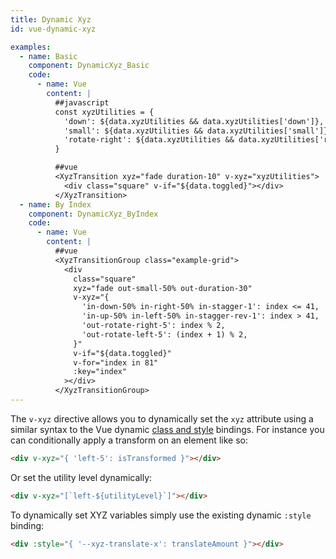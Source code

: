 ```yaml
---
title: Dynamic Xyz
id: vue-dynamic-xyz

examples:
  - name: Basic
    component: DynamicXyz_Basic
    code:
      - name: Vue
        content: |
          ##javascript          
          const xyzUtilities = {
            'down': ${data.xyzUtilities && data.xyzUtilities['down']},
            'small': ${data.xyzUtilities && data.xyzUtilities['small']},
            'rotate-right': ${data.xyzUtilities && data.xyzUtilities['rotate-right']},
          }

          ##vue
          <XyzTransition xyz="fade duration-10" v-xyz="xyzUtilities">
            <div class="square" v-if="${data.toggled}"></div>
          </XyzTransition>
  - name: By Index
    component: DynamicXyz_ByIndex
    code:
      - name: Vue
        content: |
          ##vue
          <XyzTransitionGroup class="example-grid">
            <div
              class="square"
              xyz="fade out-small-50% out-duration-30"
              v-xyz="{
                'in-down-50% in-right-50% in-stagger-1': index <= 41,
                'in-up-50% in-left-50% in-stagger-rev-1': index > 41,
                'out-rotate-right-5': index % 2,
                'out-rotate-left-5': (index + 1) % 2,
              }"
              v-if="${data.toggled}"
              v-for="index in 81"
              :key="index"
            ></div>
          </XyzTransitionGroup>
---
```


The `v-xyz` directive allows you to dynamically set the `xyz` attribute using a similar syntax to the Vue dynamic [class and style](https://vuejs.org/v2/guide/class-and-style.html) bindings. For instance you can conditionally apply a transform on an element like so:

```html
<div v-xyz="{ 'left-5': isTransformed }"></div>
```

Or set the utility level dynamically:

```html
<div v-xyz="[`left-${utilityLevel}`]"></div>
```

To dynamically set XYZ variables simply use the existing dynamic `:style` binding:

```html
<div :style="{ '--xyz-translate-x': translateAmount }"></div>
```